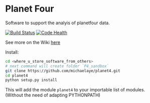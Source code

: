# Planet Four

Software to support the analyis of planetfour data.

[![Build Status](https://travis-ci.org/michaelaye/planet4.svg?branch=master)](https://travis-ci.org/michaelaye/planet4)
[![Code Health](https://landscape.io/github/michaelaye/planet4/master/landscape.svg?style=flat)](https://landscape.io/github/michaelaye/planet4/master)

See more on the Wiki [here](https://github.com/michaelaye/planet4/wiki)

Install:

```bash
cd <where_u_store_software_from_others>
# next command will create folder `P4_sandbox`
git clone https://github.com/michaelaye/planet4.git
cd planet4
python setup.py install
```

This will add the module `planet4` to your importable list of modules. (Without the need of adapting PYTHONPATH)
